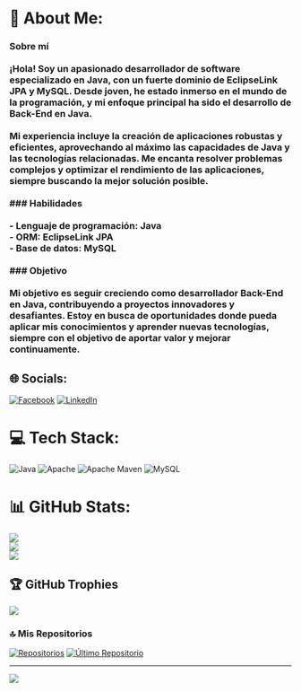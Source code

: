 # 💫 About Me:
### Sobre mí<br><br>¡Hola! Soy un apasionado desarrollador de software especializado en Java, con un fuerte dominio de EclipseLink JPA y MySQL. Desde joven, he estado inmerso en el mundo de la programación, y mi enfoque principal ha sido el desarrollo de Back-End en Java.<br><br>Mi experiencia incluye la creación de aplicaciones robustas y eficientes, aprovechando al máximo las capacidades de Java y las tecnologías relacionadas. Me encanta resolver problemas complejos y optimizar el rendimiento de las aplicaciones, siempre buscando la mejor solución posible.<br><br>### Habilidades<br><br>- **Lenguaje de programación:** Java<br>- **ORM:** EclipseLink JPA<br>- **Base de datos:** MySQL<br><br>### Objetivo<br><br>Mi objetivo es seguir creciendo como desarrollador Back-End en Java, contribuyendo a proyectos innovadores y desafiantes. Estoy en busca de oportunidades donde pueda aplicar mis conocimientos y aprender nuevas tecnologías, siempre con el objetivo de aportar valor y mejorar continuamente.


## 🌐 Socials:
[![Facebook](https://img.shields.io/badge/Facebook-%231877F2.svg?logo=Facebook&logoColor=white)](https://facebook.com/Overworld.Nick) [![LinkedIn](https://img.shields.io/badge/LinkedIn-%230077B5.svg?logo=linkedin&logoColor=white)](https://linkedin.com/in/nickclap-mc-20b627313) 

# 💻 Tech Stack:
![Java](https://img.shields.io/badge/java-%23ED8B00.svg?style=for-the-badge&logo=openjdk&logoColor=white) ![Apache](https://img.shields.io/badge/apache-%23D42029.svg?style=for-the-badge&logo=apache&logoColor=white) ![Apache Maven](https://img.shields.io/badge/Apache%20Maven-C71A36?style=for-the-badge&logo=Apache%20Maven&logoColor=white) ![MySQL](https://img.shields.io/badge/mysql-4479A1.svg?style=for-the-badge&logo=mysql&logoColor=white)
# 📊 GitHub Stats:
![](https://github-readme-stats.vercel.app/api?username=NickClap98&theme=rose_pine&hide_border=false&include_all_commits=false&count_private=false)<br/>
![](https://github-readme-streak-stats.herokuapp.com/?user=NickClap98&theme=rose_pine&hide_border=false)<br/>
![](https://github-readme-stats.vercel.app/api/top-langs/?username=NickClap98&theme=rose_pine&hide_border=false&include_all_commits=false&count_private=false&layout=compact)

## 🏆 GitHub Trophies
![](https://github-profile-trophy.vercel.app/?username=NickClap98&theme=darcula&no-frame=false&no-bg=true&margin-w=4)

### 🔝 Mis Repositorios
 [![Repositorios](https://img.shields.io/badge/GitHub-My_Repos-blue?style=for-the-badge&logo=github)](https://github.com/NickClap98?tab=repositories)
[![Último Repositorio](https://github-readme-stats.vercel.app/api/pin/?username=NickClap98&repo=Sistema-Ventas)](https://github.com/NickClap98/Sistema-Ventas)

---
[![](https://visitcount.itsvg.in/api?id=NickClap98&icon=0&color=0)](https://visitcount.itsvg.in)

<!-- Proudly created with GPRM ( https://gprm.itsvg.in ) -->

